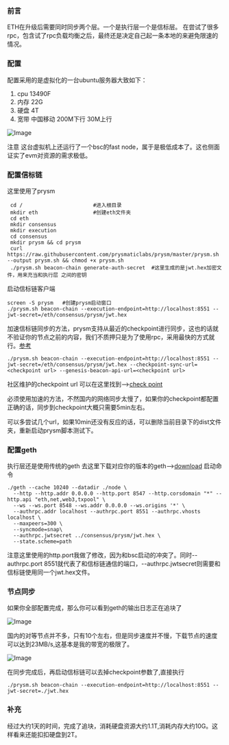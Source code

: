 ### 前言
ETH在升级后需要同时同步两个层。一个是执行层一个是信标层。
在尝试了很多rpc，包含试了rpc负载均衡之后，最终还是决定自己起一条本地的来避免限速的情况。

### 配置
配置采用的是虚拟化的一台ubuntu服务器大致如下：

1. cpu 13490F
2. 内存 22G
3. 硬盘 4T
4. 宽带 中国移动 200M下行 30M上行

![Image](https://github.com/user-attachments/assets/4f92cffe-8073-4937-ab18-56bcafdaf7ce)

注意 这台虚拟机上还运行了一个bsc的fast node，属于是极低成本了。这也侧面证实了evm对资源的需求极低。

### 配置信标链
这里使用了prysm
```
 cd /		                #进入根目录
 mkdir eth	                #创建eth文件夹
 cd eth
 mkdir consensus
 mkdir execution
 cd consensus
 mkdir prysm && cd prysm
 curl https://raw.githubusercontent.com/prysmaticlabs/prysm/master/prysm.sh --output prysm.sh && chmod +x prysm.sh
 ./prysm.sh beacon-chain generate-auth-secret  #这里生成的是jwt.hex加密文件，用来充当和执行层 之间的密钥
```
启动信标链客户端
```
screen -S prysm   #创建prysm启动窗口
./prysm.sh beacon-chain --execution-endpoint=http://localhost:8551 --jwt-secret=/eth/consensus/prysm/jwt.hex
```
加速信标链同步的方法，prysm支持从最近的checkpoint进行同步，这也的话就不验证你的节点之前的内容，我们不质押只是为了使用rpc，采用最快的方式就行。[参考](https://docs.prylabs.network/docs/prysm-usage/checkpoint-sync)
```
./prysm.sh beacon-chain --execution-endpoint=http://localhost:8551 --jwt-secret=/eth/consensus/prysm/jwt.hex --checkpoint-sync-url=<checkpoint url> --genesis-beacon-api-url=<checkpoint url>
```
社区维护的checkpoint url 可以在这里找到-->[check point](https://eth-clients.github.io/checkpoint-sync-endpoints/)

必须使用加速的方法，不然国内的网络同步太慢了，如果你的checkpoint都配置正确的话，同步到checkpoint大概只需要5min左右。

可以多尝试几个url，如果10min还没有反应的话，可以删除当前目录下的dist文件夹，重新启动prysm脚本测试下。

### 配置geth
执行层还是使用传统的geth
去这里下载对应你的版本的geth-->[download](https://geth.ethereum.org/downloads)
启动命令
```
./geth --cache 10240 --datadir ./node \
  --http --http.addr 0.0.0.0 --http.port 8547 --http.corsdomain "*" --http.api "eth,net,web3,txpool" \
  --ws --ws.port 8548 --ws.addr 0.0.0.0 --ws.origins '*' \
  --authrpc.addr localhost --authrpc.port 8551 --authrpc.vhosts localhost \
  --maxpeers=300 \
  --syncmode=snap\
  --authrpc.jwtsecret ../consensus/prysm/jwt.hex \
  --state.scheme=path
```
注意这里使用的http.port我做了修改，因为和bsc启动的冲突了。同时--authrpc.port 8551就代表了和信标链通信的端口，--authrpc.jwtsecret则需要和信标链使用同一个jwt.hex文件。

### 节点同步
如果你全部配置完成，那么你可以看到geth的输出日志正在追块了

![Image](https://github.com/user-attachments/assets/5cc0ba1e-80a8-47ba-ab25-c28f0b0c86c2)

国内的对等节点并不多，只有10个左右，但是同步速度并不慢，下载节点的速度可以达到23MB/s,这基本是我的带宽的极限了。

![Image](https://github.com/user-attachments/assets/b4947c9d-f6f3-41a7-8db2-38c795b30f73)

在同步完成后，再启动信标链可以去掉checkpoint参数了,直接执行

```
./prysm.sh beacon-chain --execution-endpoint=http://localhost:8551 --jwt-secret=./jwt.hex 
```

### 补充
经过大约1天的时间，完成了追块，消耗硬盘资源大约1.1T,消耗内存大约10G。这样看来还能扣扣硬盘到2T。